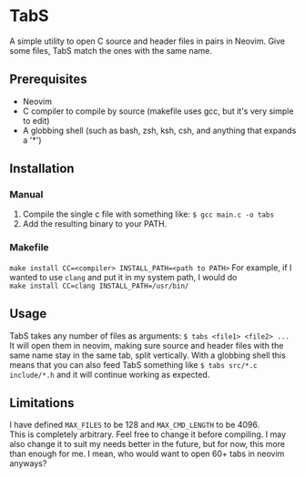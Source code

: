 # TabS
A simple utility to open C source and header files in pairs in Neovim.
Give some files, TabS match the ones with the same name.

## Prerequisites
- Neovim
- C compiler to compile by source (makefile uses gcc, but it's very simple to edit)
- A globbing shell (such as bash, zsh, ksh, csh, and anything that expands a '*')

## Installation
### Manual
1. Compile the single c file with something like: `$ gcc main.c -o tabs`
2. Add the resulting binary to your PATH.
### Makefile
`make install CC=<compiler> INSTALL_PATH=<path to PATH>`
For example, if I wanted to use `clang` and put it in my system path, I would do  
`make install CC=clang INSTALL_PATH=/usr/bin/`

## Usage
TabS takes any number of files as arguments:
`$ tabs <file1> <file2> ...`  
It will open them in neovim, making sure source and header files with the same name stay in the same tab, split vertically.
With a globbing shell this means that you can also feed TabS something like `$ tabs src/*.c include/*.h` and it will continue working as expected.

## Limitations
I have defined `MAX_FILES` to be 128 and `MAX_CMD_LENGTH` to be 4096.  
This is completely arbitrary.
Feel free to change it before compiling.
I may also change it to suit my needs better in the future, but for now, this more than enough for me.
I mean, who would want to open 60+ tabs in neovim anyways?
